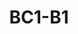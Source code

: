 ---
slug: BC1-B1
title: "BC1-B1"
description: "Battery Camera Kit with year-long protection."
image: "/images/wifi-free/BC1-B1.png"
images:
  - url: "/images/wifi-free/BC1-B1.png"
    caption: "Front view"

features:
  - "2MP FHD Resolution with 128° Wide View."
  - "Base Station Supports 4 Cameras."
  - "10m Night Vision with Auto IR-Cut."
  - "PIR Motion Detection + 105dB Siren."
  - "125dB Base Station Alarm."
  - "IP66 Weatherproof Rating."
  - "12,900mAh Battery or DC Power."
specification:
  model: "CS-BC1-B1"
  image_sensor: "1/2.8” 2-Megapixel Progressive Scan CMOS Sensor"
  lens: "2.8 mm @ F1.6; 128° (Diagonal), 108° (Horizontal)"
  resolution: "FHD 1920 x 1080"
  ip_range: "IP66"
  weight: "1304 g"
  storage: "Support MicroSD card up to 256 GB"

price: "Contact Sales"
---